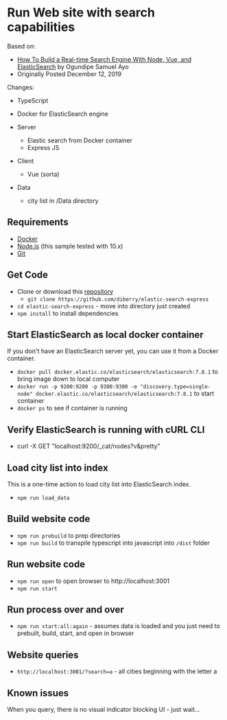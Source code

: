 # Run Web site with search capabilities

Based on:
* [How To Build a Real-time Search Engine With Node, Vue, and ElasticSearch](https://www.digitalocean.com/community/tutorials/how-to-build-a-real-time-search-engine-with-node-vue-and-elasticsearch) by Ogundipe Samuel Ayo 
* Originally Posted December 12, 2019

Changes: 
* TypeScript 
* Docker for ElasticSearch engine

* Server
    * Elastic search from Docker container
    * Express JS
* Client
    * Vue (sorta)
* Data
    * city list in /Data directory

## Requirements

* [Docker](https://docs.docker.com/get-docker/)
* [Node.js](https://nodejs.org/) (this sample tested with 10.x)
* [Git](https://git-scm.com/downloads)

## Get Code

* Clone or download this [repository](https://github.com/diberry/elastic-search-express)
    * `git clone https://github.com/diberry/elastic-search-express` 
* `cd elastic-search-express` - move into directory just created
* `npm install` to install dependencies

## Start ElasticSearch as local docker container

If you don't have an ElasticSearch server yet, you can use it from a Docker container.

* `docker pull docker.elastic.co/elasticsearch/elasticsearch:7.8.1` to bring image down to local computer
* `docker run -p 9200:9200 -p 9300:9300 -e "discovery.type=single-node" docker.elastic.co/elasticsearch/elasticsearch:7.8.1` to start container
* `docker ps` to see if container is running 
    
## Verify ElasticSearch is running with cURL CLI

* curl -X GET "localhost:9200/_cat/nodes?v&pretty"

## Load city list into index

This is a one-time action to load city list into ElasticSearch index. 

* `npm run load_data`

## Build website code
 
* `npm run prebuild` to prep directories
* `npm run build` to transpile typescript into javascript into `/dist` folder

## Run website code

* `npm run open` to open browser to http://localhost:3001
* `npm run start`


## Run process over and over

* `npm run start:all:again` - assumes data is loaded and you just need to prebuilt, build, start, and open in browser

## Website queries

* `http://localhost:3001/?search=a` - all cities beginning with the letter a

## Known issues

When you query, there is no visual indicator blocking UI - just wait...